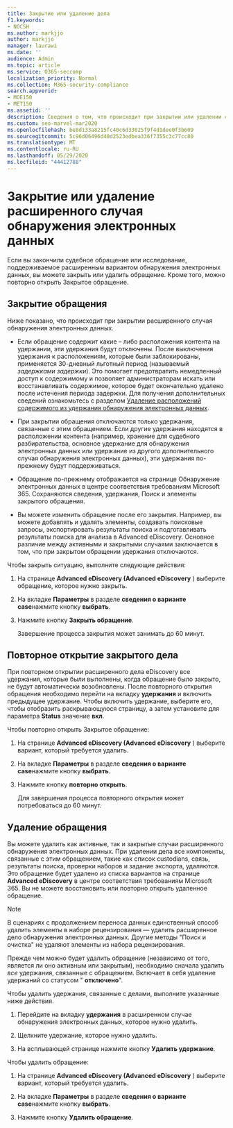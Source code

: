 ```yaml
---
title: Закрытие или удаление дела
f1.keywords:
- NOCSH
ms.author: markjjo
author: markjjo
manager: laurawi
ms.date: ''
audience: Admin
ms.topic: article
ms.service: O365-seccomp
localization_priority: Normal
ms.collection: M365-security-compliance
search.appverid:
- MOE150
- MET150
ms.assetid: ''
description: Сведения о том, что происходит при закрытии или удалении судебного разбирательства, поддерживаемого расширенным вариантом обнаружения электронных данных.
ms.custom: seo-marvel-mar2020
ms.openlocfilehash: be8d133a8215fc40c6d33025f9f4d1dee0f3b609
ms.sourcegitcommit: 5c96d06496d40d2523edbea336f7355c3c77cc80
ms.translationtype: MT
ms.contentlocale: ru-RU
ms.lasthandoff: 05/29/2020
ms.locfileid: "44412788"
---
```

# <a name="close-or-delete-an-advanced-ediscovery-case"></a>Закрытие или удаление расширенного случая обнаружения электронных данных

Если вы закончили судебное обращение или исследование, поддерживаемое расширенным вариантом обнаружения электронных данных, вы можете закрыть или удалить обращение. Кроме того, можно повторно открыть Закрытое обращение.

## <a name="close-a-case"></a>Закрытие обращения

Ниже показано, что происходит при закрытии расширенного случая обнаружения электронных данных.

- Если обращение содержит какие – либо расположения контента на удержании, эти удержания будут отключены. После выключения удержания к расположениям, которые были заблокированы, применяется 30-дневный льготный период (называемый *задержками задержки*). Это помогает предотвратить немедленный доступ к содержимому и позволяет администраторам искать или восстанавливать содержимое, которое будет окончательно удалено после истечения периода задержки. Для получения дополнительных сведений ознакомьтесь с разделом [Удаление расположений содержимого из удержания обнаружения электронных данных](create-ediscovery-holds.md#removing-content-locations-from-an-ediscovery-hold).

- При закрытии обращения отключаются только удержания, связанные с этим обращением. Если другие удержания находятся в расположении контента (например, хранение для судебного разбирательства, основное удержание для обнаружения электронных данных или удержание из другого дополнительного случая обнаружения электронных данных), эти удержания по-прежнему будут поддерживаться.

- Обращение по-прежнему отображается на странице Обнаружение электронных данных в центре соответствия требованиям Microsoft 365. Сохраняются сведения, удержания, Поиск и элементы закрытого обращения.

- Вы можете изменить обращение после его закрытия. Например, вы можете добавлять и удалять элементы, создавать поисковые запросы, экспортировать результаты поиска и подготавливать результаты поиска для анализа в Advanced eDiscovery. Основное различие между активными и закрытыми случаями заключается в том, что при закрытом обращении удержания отключаются.

Чтобы закрыть ситуацию, выполните следующие действия:

1. На странице **Advanced eDiscovery (Advanced eDiscovery** ) выберите обращение, которое нужно закрыть.

2. На вкладке **Параметры** в разделе **сведения о варианте case**нажмите кнопку **выбрать**.

3. Нажмите кнопку **Закрыть обращение**.

   Завершение процесса закрытия может занимать до 60 минут.

## <a name="reopen-a-closed-case"></a>Повторное открытие закрытого дела

При повторном открытии расширенного дела eDiscovery все удержания, которые были выполнены, когда обращение было закрыто, не будут автоматически возобновлены. После повторного открытия обращения необходимо перейти на вкладку **удержания** и включить предыдущее удержание. Чтобы включить удержание, выберите его, чтобы отобразить раскрывающуюся страницу, а затем установите для параметра **Status** значение **вкл**.

Чтобы повторно открыть Закрытое обращение:

1. На странице **Advanced eDiscovery (Advanced eDiscovery** ) выберите вариант, который требуется удалить.

2. На вкладке **Параметры** в разделе **сведения о варианте case**нажмите кнопку **выбрать**.

3. Нажмите кнопку **повторно открыть**.

   Для завершения процесса повторного открытия может потребоваться до 60 минут.

## <a name="delete-a-case"></a>Удаление обращения

Вы можете удалить как активные, так и закрытые случаи расширенного обнаружения электронных данных. При удалении дела все компоненты, связанные с этим обращением, такие как список custodians, связь, результаты поиска, проверки наборов и задание экспорта, удаляются. Это обращение будет удалено из списка вариантов на странице **Advanced eDiscovery** в центре соответствия требованиям Microsoft 365. Вы не можете восстановить или повторно открыть удаленное обращение.

> [!NOTE]
> В сценариях с продолжением переноса данных единственный способ удалить элементы в наборе рецензирования — удалить расширенное дело обнаружения электронных данных. Другие методы "Поиск и очистка" не удаляют элементы из набора рецензирования.

Прежде чем можно будет удалить обращение (независимо от того, является ли оно активным или закрытым), необходимо сначала удалить *все* удержания, связанные с обращением. Включает в себя удаление удержаний со статусом " **отключено**".

Чтобы удалить удержания, связанные с делами, выполните указанные ниже действия.

1. Перейдите на вкладку **удержания** в расширенном случае обнаружения электронных данных, которое нужно удалить.

2. Щелкните удержание, которое нужно удалить.

3. На всплывающей странице нажмите кнопку **Удалить удержание**.

Чтобы удалить обращение:

1. На странице **Advanced eDiscovery (Advanced eDiscovery** ) выберите вариант, который требуется удалить.

2. На вкладке **Параметры** в разделе **сведения о варианте case**нажмите кнопку **выбрать**.

3. Нажмите кнопку **Удалить обращение**.
